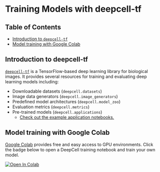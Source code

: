 # Training Models with deepcell-tf

## Table of Contents

* [Introduction to `deepcell-tf`](#introduction-to-deepcell-tf)
* [Model training with Google Colab](#model-training-with-google-colab)

## Introduction to deepcell-tf

[`deepcell-tf`](https://github.com/vanvalenlab/deepcell-tf) is a TensorFlow-based deep learning library for biological images.
It provides several resources for training and evaluating deep learning models including:

* Downloadable datasets (`deepcell.datasets`)
* Image data generators (`deepcell.image_generators`)
* Predefined model architectures (`deepcell.model_zoo`)
* Evaluation metrics (`deepcell.metrics`)
* Pre-trained models (`deepcell.applications`)
  * [Check out the example application notebooks.](https://github.com/vanvalenlab/deepcell-tf/blob/master/notebooks/applications/Nuclear-Application.ipynb)

## Model training with Google Colab

[Google Colab](https://colab.research.google.com/notebooks/intro.ipynb) provides free and easy access to GPU environments. Click the badge below to open a DeepCell training notebook and train your own model.

[![Open In Colab](https://colab.research.google.com/assets/colab-badge.svg)](https://colab.research.google.com/github/vanvalenlab/intro-to-deepcell/blob/Janelia_Reorg/model_training/training_with_deepcell-tf.ipynb)
